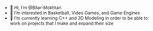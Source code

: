 - 👋 Hi, I’m @Bilar-Mokhtari
- 👀 I’m interested in Basketball, Video Games, and Game Engines
- 🌱 I’m currently learning C++ and 3D Modeling in order to be able to work on projects that I make and expand their size
